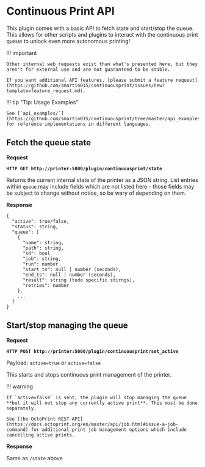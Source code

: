 # Continuous Print API

This plugin comes with a basic API to fetch state and start/stop the queue. This allows for other scripts and plugins to interact with the continuous print queue to unlock even more autonomous printing!

!!! important

    Other internal web requests exist than what's presented here, but they aren't for external use and are not guaranteed to be stable.

    If you want additional API features, [please submit a feature request](https://github.com/smartin015/continuousprint/issues/new?template=feature_request.md).

!!! tip "Tip: Usage Examples"

    See [`api_examples/`](https://github.com/smartin015/continuousprint/tree/master/api_examples) for reference implementations in different languages.

## Fetch the queue state

**Request**

**`HTTP GET http://printer:5000/plugin/continuousprint/state`**

Returns the current internal state of the printer as a JSON string. List entries within `queue` may include fields which are not listed here - those
fields may be subject to change without notice, so be wary of depending on them.

**Response**

```
{
  "active": true/false,
  "status": string,
  "queue": [
    {
      "name": string,
      "path": string,
      "sd": bool
      "job": string,
      "run": number
      "start_ts": null | number (seconds),
      "end_ts": null | number (seconds),
      "result": string (todo specific stirngs),
      "retries": number
    },
    ...
  ]
}
```

## Start/stop managing the queue

**Request**

**`HTTP POST http://printer:5000/plugin/continuousprint/set_active`**

Payload: `active=true` or `active=false`

This starts and stops continuous print management of the printer. 

!!! warning

    If `active=false` is sent, the plugin will stop managing the queue **but it will not stop any currently active print**. This must be done separately.

    See [the OctoPrint REST API](https://docs.octoprint.org/en/master/api/job.html#issue-a-job-command) for additional print job management options which include cancelling active prints.

**Response**

Same as `/state` above
